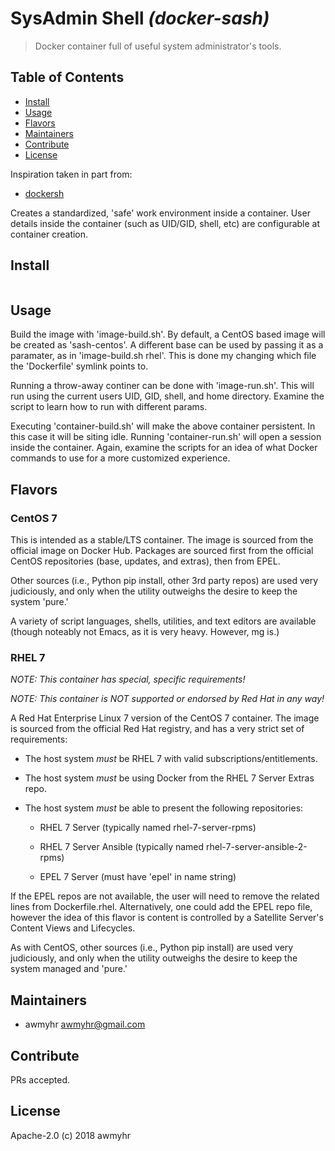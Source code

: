 # SysAdmin Shell _(docker-sash)_

> Docker container full of useful system administrator's tools.

## Table of Contents

- [Install](#install)
- [Usage](#usage)
- [Flavors](#flavors)
- [Maintainers](#maintainers)
- [Contribute](#contribute)
- [License](#license)

Inspiration taken in part from:

- [dockersh](https://github.com/sleeepyjack/dockersh)

Creates a standardized, 'safe' work environment inside a container. User
details inside the container (such as UID/GID, shell, etc) are configurable
at container creation.

## Install

```
```

## Usage

Build the image with 'image-build.sh'. By default, a CentOS based image will be
created as 'sash-centos'. A different base can be used by passing it as a
paramater, as in 'image-build.sh rhel'. This is done my changing which file
the 'Dockerfile' symlink points to.

Running a throw-away continer can be done with 'image-run.sh'. This will run
using the current users UID, GID, shell, and home directory. Examine the
script to learn how to run with different params.

Executing 'container-build.sh' will make the above container persistent. In
this case it will be siting idle. Running 'container-run.sh' will open a
session inside the container. Again, examine the scripts for an idea of
what Docker commands to use for a more customized experience.

## Flavors

### CentOS 7

This is intended as a stable/LTS container. The image is sourced from the
official image on Docker Hub. Packages are sourced first from the official
CentOS repositories (base, updates, and extras), then from EPEL.

Other sources (i.e., Python pip install, other 3rd party repos) are used
very judiciously, and only when the utility outweighs the desire to keep
the system 'pure.'

A variety of script languages, shells, utilities, and text editors are
available (though noteably not Emacs, as it is very heavy. However, mg is.)

### RHEL 7

*NOTE: This container has special, specific requirements!*

*NOTE: This container is NOT supported or endorsed by Red Hat in any way!*

A Red Hat Enterprise Linux 7 version of the CentOS 7 container. The image is
sourced from the official Red Hat registry, and has a very strict set of
requirements:

* The host system *must* be RHEL 7 with valid subscriptions/entitlements.

* The host system *must* be using Docker from the RHEL 7 Server Extras repo.

* The host system *must* be able to present the following repositories:
  
  * RHEL 7 Server (typically named rhel-7-server-rpms)

  * RHEL 7 Server Ansible (typically named rhel-7-server-ansible-2-rpms)

  * EPEL 7 Server (must have 'epel' in name string)

If the EPEL repos are not available, the user will need to remove the related
lines from Dockerfile.rhel. Alternatively, one could add the EPEL repo file,
however the idea of this flavor is content is controlled by a Satellite Server's
Content Views and Lifecycles.

As with CentOS, other sources (i.e., Python pip install) are used very
judiciously, and only when the utility outweighs the desire to keep the
system managed and 'pure.'

## Maintainers

- awmyhr <awmyhr@gmail.com>

## Contribute

PRs accepted.

## License

Apache-2.0 (c) 2018 awmyhr